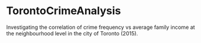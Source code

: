 # TorontoCrimeAnalysis
Investigating the correlation of crime frequency vs average family income at the neighbourhood level in the city of Toronto (2015).
